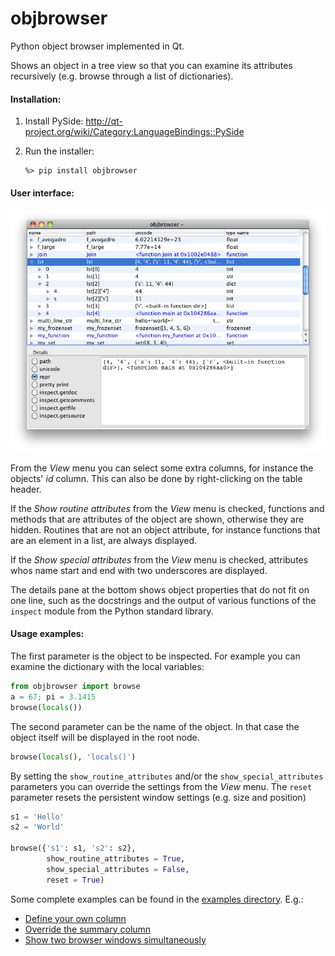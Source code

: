 objbrowser
==========

Python object browser implemented in Qt.

Shows an object in a tree view so that you can examine its attributes
recursively (e.g. browse through a list of dictionaries).

#### Installation:

1.	Install PySide:
	http://qt-project.org/wiki/Category:LanguageBindings::PySide
	
2.	Run the installer:

		%> pip install objbrowser
		

#### User interface:

![objbrowser screen shot](screen_shot.png)


From the _View_ menu you can select some extra columns, for instance the 
objects' _id_ column. This can also be done by right-clicking on the table
header.

If the _Show routine attributes_ from the _View_ menu is checked, 
functions and methods that are attributes of the object are shown, 
otherwise they are hidden. Routines that are not an object attribute, for
instance functions that are an element in a list, are always displayed.

If the _Show special attributes_ from the _View_ menu is checked,
attributes whos name start and end with two underscores are displayed.

The details pane at the bottom shows object properties that do not fit
on one line, such as the docstrings and the output of various functions 
of the `inspect` module from the Python standard library.


	
#### Usage examples:

The first parameter is the object to be inspected. For example you can 
examine the dictionary with the local variables:

```Python
from objbrowser import browse
a = 67; pi = 3.1415 
browse(locals())
```

The second parameter can be the name of the object. In that case the object
itself will be displayed in the root node.

```Python
browse(locals(), 'locals()')
```

By setting the `show_routine_attributes` and/or the `show_special_attributes` 
parameters you can override the settings from the _View_ menu. The `reset`
parameter resets the persistent window settings (e.g. size and position)

```Python
s1 = 'Hello'
s2 = 'World'

browse({'s1': s1, 's2': s2}, 
        show_routine_attributes = True,
        show_special_attributes = False, 
        reset = True)
```

Some complete examples can be found in the [examples directory](examples). E.g.:

* [Define your own column](examples/simple_add_column.py)
* [Override the summary column](examples/override_summary.py)
* [Show two browser windows simultaneously](examples/modules.py)
